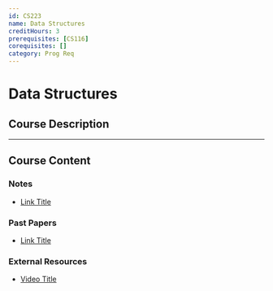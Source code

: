```yaml
---
id: CS223
name: Data Structures
creditHours: 3
prerequisites: [CS116]
corequisites: []
category: Prog Req
---
```


# Data Structures

## Course Description
<Description>

---

## Course Content

### Notes
- [Link Title](https://link.com)

### Past Papers
- [Link Title](https://link.com)

### External Resources
- [Video Title](https://link.com)

